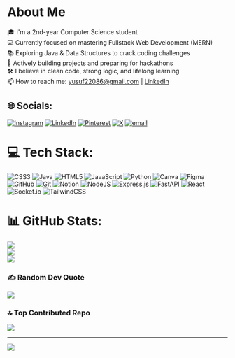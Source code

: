 # About Me  
🎓 I'm a 2nd-year Computer Science student  
💻 Currently focused on mastering Fullstack Web Development (MERN)  
📚 Exploring Java & Data Structures to crack coding challenges  
🎯 Actively building projects and preparing for hackathons  
🛠️ I believe in clean code, strong logic, and lifelong learning  
📫 How to reach me: [yusuf22086@gmail.com](mailto:yusuf22086@gmail.com) | [LinkedIn](https://www.linkedin.com/in/abdul-kadir-shaikh-47ab9a357/)



## 🌐 Socials:
[![Instagram](https://img.shields.io/badge/Instagram-%23E4405F.svg?logo=Instagram&logoColor=white)](https://instagram.com/ghost_001._) [![LinkedIn](https://img.shields.io/badge/LinkedIn-%230077B5.svg?logo=linkedin&logoColor=white)](https://linkedin.com/in/https://www.linkedin.com/in/abdul-kadir-shaikh-47ab9a357/) [![Pinterest](https://img.shields.io/badge/Pinterest-%23E60023.svg?logo=Pinterest&logoColor=white)](https://pinterest.com/ghost22086) [![X](https://img.shields.io/badge/X-black.svg?logo=X&logoColor=white)](https://x.com/zeron_001_) [![email](https://img.shields.io/badge/Email-D14836?logo=gmail&logoColor=white)](mailto:yusuf22086@gmail.com) 

# 💻 Tech Stack:
![CSS3](https://img.shields.io/badge/css3-%231572B6.svg?style=for-the-badge&logo=css3&logoColor=white) ![Java](https://img.shields.io/badge/java-%23ED8B00.svg?style=for-the-badge&logo=openjdk&logoColor=white) ![HTML5](https://img.shields.io/badge/html5-%23E34F26.svg?style=for-the-badge&logo=html5&logoColor=white) ![JavaScript](https://img.shields.io/badge/javascript-%23323330.svg?style=for-the-badge&logo=javascript&logoColor=%23F7DF1E) ![Python](https://img.shields.io/badge/python-3670A0?style=for-the-badge&logo=python&logoColor=ffdd54) ![Canva](https://img.shields.io/badge/Canva-%2300C4CC.svg?style=for-the-badge&logo=Canva&logoColor=white) ![Figma](https://img.shields.io/badge/figma-%23F24E1E.svg?style=for-the-badge&logo=figma&logoColor=white) ![GitHub](https://img.shields.io/badge/github-%23121011.svg?style=for-the-badge&logo=github&logoColor=white) ![Git](https://img.shields.io/badge/git-%23F05033.svg?style=for-the-badge&logo=git&logoColor=white) ![Notion](https://img.shields.io/badge/Notion-%23000000.svg?style=for-the-badge&logo=notion&logoColor=white) ![NodeJS](https://img.shields.io/badge/node.js-6DA55F?style=for-the-badge&logo=node.js&logoColor=white) ![Express.js](https://img.shields.io/badge/express.js-%23404d59.svg?style=for-the-badge&logo=express&logoColor=%2361DAFB) ![FastAPI](https://img.shields.io/badge/FastAPI-005571?style=for-the-badge&logo=fastapi) ![React](https://img.shields.io/badge/react-%2320232a.svg?style=for-the-badge&logo=react&logoColor=%2361DAFB) ![Socket.io](https://img.shields.io/badge/Socket.io-black?style=for-the-badge&logo=socket.io&badgeColor=010101) ![TailwindCSS](https://img.shields.io/badge/tailwindcss-%2338B2AC.svg?style=for-the-badge&logo=tailwind-css&logoColor=white)
# 📊 GitHub Stats:
![](https://github-readme-stats.vercel.app/api?username=AbdulKadir-22&theme=one_dark_pro&hide_border=false&include_all_commits=true&count_private=false)<br/>
![](https://nirzak-streak-stats.vercel.app/?user=AbdulKadir-22&theme=one_dark_pro&hide_border=false)<br/>
![](https://github-readme-stats.vercel.app/api/top-langs/?username=AbdulKadir-22&theme=one_dark_pro&hide_border=false&include_all_commits=true&count_private=false&layout=compact)

### ✍️ Random Dev Quote
![](https://quotes-github-readme.vercel.app/api?type=horizontal&theme=radical)

### 🔝 Top Contributed Repo
![](https://github-contributor-stats.vercel.app/api?username=AbdulKadir-22&limit=5&theme=dark&combine_all_yearly_contributions=true)

---
[![](https://visitcount.itsvg.in/api?id=AbdulKadir-22&icon=0&color=0)](https://visitcount.itsvg.in)

<!-- Proudly created with GPRM ( https://gprm.itsvg.in ) -->
